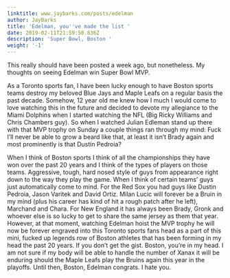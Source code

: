 ```yaml
---
linktitle: www.jaybarks.com/posts/edelman
author: JayBarks
title: 'Edelman, you''ve made the list '
date: 2019-02-11T21:59:50.836Z
description: 'Super Bowl, Boston '
weight: '-1'
---
```

This really should have been posted a week ago, but nonetheless. My thoughts on seeing Edelman win Super Bowl MVP. 

As a Toronto sports fan, I have been lucky enough to have Boston sports teams destroy my beloved Blue Jays and Maple Leafs on a regular basis the past decade. Somehow, 12 year old me knew how I much I would come to love watching this in the future and decided to devote my allegiance to the Miami Dolphins when I started watching the NFL (Big Ricky Williams and Chris Chambers guy). So when I watched Julian Edleman stand up there with that MVP trophy on Sunday a couple things ran through my mind: Fuck I’ll never be able to grow a beard like that, at least it isn’t Brady again and most prominently is that Dustin Pedroia? 
	

When I think of Boston sports I think of all the championships they have won over the past 20 years and I think of the types of players on those teams. Aggressive, tough, hard nosed style of guys from appearance right down to the way they play the game. When I think of certain teams’ guys just automatically come to mind. For the Red Sox you had guys like Dustin Pedroia, Jason Varitek and David Ortiz. Milan Lucic will forever be a Bruin in my mind (plus his career has kind of hit a rough patch after he left), Marchand and Chara. For New England it has always been Brady, Gronk and whoever else is so lucky to get to share the same jersey as them that year. However, at that moment, watching Edelman hoist the MVP trophy he will now be forever engraved into this Toronto sports fans head as a part of this mini, fucked up legends row of Boston athletes that has been forming in my head the past 20 years. If you don’t get the gist. Boston, you’re in my head. I am not sure if my body will be able to handle the number of Xanax it will be enduring should the Maple Leafs play the Bruins again this year in the playoffs. Until then, Boston, Edelman congrats. I hate you. 

